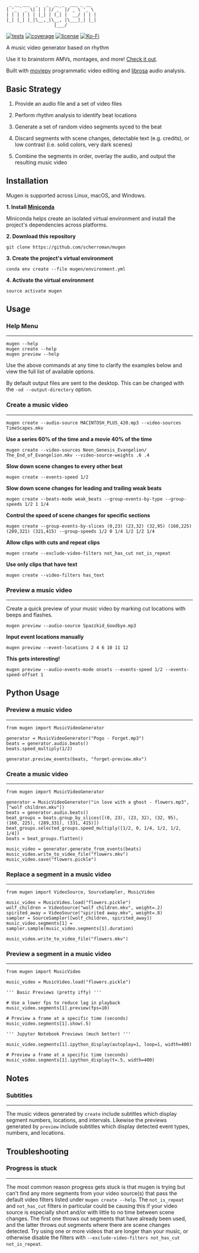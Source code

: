 ```

 _ __ ___  _   _  __ _  ___ _ __
| '_ ` _ \| | | |/ _` |/ _ \ '_ \
| | | | | | |_| | (_| |  __/ | | |
|_| |_| |_|\__,_|\__, |\___|_| |_|
                  |___/
```

[![tests](https://img.shields.io/github/workflow/status/scherroman/mugen/Test?label=tests&logo=github)](https://github.com/scherroman/mugen/actions/workflows/test.yml)
[![coverage](https://img.shields.io/codecov/c/github/scherroman/mugen?label=coverage&logo=codecov)](https://codecov.io/gh/scherroman/mugen)
[![license](https://img.shields.io/github/license/scherroman/mugen?color=blue)](https://github.com/scherroman/mugen/blob/master/LICENSE)
[![Ko-Fi](https://img.shields.io/badge/buy%20me%20a%20coffee-F16061?logo=ko-fi&logoColor=white)](https://ko-fi.com/scherroman)

A music video generator based on rhythm

Use it to brainstorm AMVs, montages, and more! [Check it out](https://youtu.be/ZlTR6XULe5M).

Built with [moviepy](https://github.com/Zulko/moviepy) programmatic video editing and [librosa](https://github.com/librosa/librosa) audio analysis.

## Basic Strategy

1. Provide an audio file and a set of video files

2. Perform rhythm analysis to identify beat locations

3. Generate a set of random video segments syced to the beat

4. Discard segments with scene changes, detectable text (e.g. credits), or low contrast (i.e. solid colors, very dark scenes)

5. Combine the segments in order, overlay the audio, and output the resulting music video

## Installation

Mugen is supported across Linux, macOS, and Windows.

**1. Install [Miniconda](http://conda.pydata.org/miniconda.html)**

Miniconda helps create an isolated virtual environment and install the project's dependencies across platforms.

**2. Download this repository**

```
git clone https://github.com/scherroman/mugen
```

**3. Create the project's virtual environment**

```
conda env create --file mugen/environment.yml
```

**4. Activate the virtual environment**

```
source activate mugen
```

## Usage

### Help Menu

---

```
mugen --help
mugen create --help
mugen preview --help
```

Use the above commands at any time to clarify the examples below and view the full list of available options.

By default output files are sent to the desktop. This can be changed with the `-od --output-directory` option.

### Create a music video

---

```
mugen create --audio-source MACINTOSH_PLUS_420.mp3 --video-sources TimeScapes.mkv
```

**Use a series 60% of the time and a movie 40% of the time**

```
mugen create --video-sources Neon_Genesis_Evangelion/ The_End_of_Evangelion.mkv --video-source-weights .6 .4
```

**Slow down scene changes to every other beat**

```
mugen create --events-speed 1/2
```

**Slow down scene changes for leading and trailing weak beats**

```
mugen create --beats-mode weak_beats --group-events-by-type --group-speeds 1/2 1 1/4
```

**Control the speed of scene changes for specific sections**

```
mugen create --group-events-by-slices (0,23) (23,32) (32,95) (160,225) (289,321) (321,415) --group-speeds 1/2 0 1/4 1/2 1/2 1/4
```

**Allow clips with cuts and repeat clips**

```
mugen create --exclude-video-filters not_has_cut not_is_repeat
```

**Use only clips that have text**

```
mugen create --video-filters has_text
```

### Preview a music video

---

Create a quick preview of your music video by marking cut locations with beeps and flashes.

```
mugen preview --audio-source Spazzkid_Goodbye.mp3
```

**Input event locations manually**

```
mugen preview --event-locations 2 4 6 10 11 12
```

**This gets interesting!**

```
mugen preview --audio-events-mode onsets --events-speed 1/2 --events-speed-offset 1
```

## Python Usage

### Preview a music video

---

```
from mugen import MusicVideoGenerator

generator = MusicVideoGenerator("Pogo - Forget.mp3")
beats = generator.audio.beats()
beats.speed_multiply(1/2)

generator.preview_events(beats, "forget-preview.mkv")
```

### Create a music video

---

```
from mugen import MusicVideoGenerator

generator = MusicVideoGenerator("in love with a ghost - flowers.mp3", ["wolf children.mkv"])
beats = generator.audio.beats()
beat_groups = beats.group_by_slices([(0, 23), (23, 32), (32, 95), (160, 225), (289,331), (331, 415)])
beat_groups.selected_groups.speed_multiply([1/2, 0, 1/4, 1/2, 1/2, 1/4])
beats = beat_groups.flatten()

music_video = generator.generate_from_events(beats)
music_video.write_to_video_file("flowers.mkv")
music_video.save("flowers.pickle")
```

### Replace a segment in a music video

---

```
from mugen import VideoSource, SourceSampler, MusicVideo

music_video = MusicVideo.load("flowers.pickle")
wolf_children = VideoSource("wolf children.mkv", weight=.2)
spirited_away = VideoSource("spirited away.mkv", weight=.8)
sampler = SourceSampler([wolf_children, spirited_away])
music_video.segments[1] = sampler.sample(music_video.segments[1].duration)

music_video.write_to_video_file("flowers.mkv")
```

### Preview a segment in a music video

---

```
from mugen import MusicVideo

music_video = MusicVideo.load("flowers.pickle")

''' Basic Previews (pretty iffy) '''

# Use a lower fps to reduce lag in playback
music_video.segments[1].preview(fps=10)

# Preview a frame at a specific time (seconds)
music_video.segments[1].show(.5)

''' Jupyter Notebook Previews (much better) '''

music_video.segments[1].ipython_display(autoplay=1, loop=1, width=400)

# Preview a frame at a specific time (seconds)
music_video.segments[1].ipython_display(t=.5, width=400)
```

## Notes

### Subtitles

---

The music videos generated by `create` include subtitles which display segment numbers, locations, and intervals. Likewise the previews generated by `preview` include subtitles which display detected event types, numbers, and locations.

## Troubleshooting

### Progress is stuck

---

The most common reason progress gets stuck is that mugen is trying but can't find any more segments from your video source(s) that pass the default video filters listed under `mugen create --help`. The `not_is_repeat` and `not_has_cut` filters in particular could be causing this if your video source is especially short and/or with little to no time between scene changes. The first one throws out segments that have already been used, and the latter throws out segments where there are scene changes detected. Try using one or more videos that are longer than your music, or otherwise disable the filters with `--exclude-video-filters not_has_cut not_is_repeat`.
